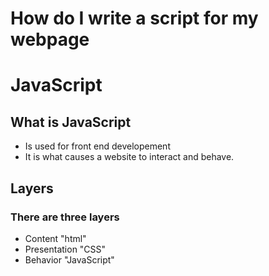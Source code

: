 # How do I write a script for my webpage 

# JavaScript
## What is JavaScript

 * Is used for front end developement
 * It is what causes a website to interact and behave.

 ## Layers
  ### There are three layers 

  - Content "html"
  - Presentation "CSS"
  - Behavior "JavaScript"

